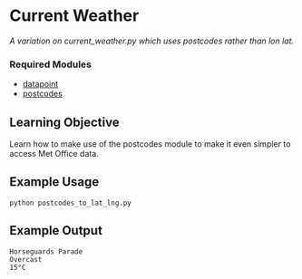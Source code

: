 # Current Weather

_A variation on current_weather.py which uses postcodes rather than lon lat._

### Required Modules
 * [datapoint](https://github.com/jacobtomlinson/datapoint-python)
 * [postcodes](https://github.com/e-dard/postcodes)

## Learning Objective

Learn how to make use of the postcodes module to make it even simpler to access
Met Office data.

## Example Usage

```Shell
python postcodes_to_lat_lng.py
```

## Example Output

```
Horseguards Parade
Overcast
15°C
```
